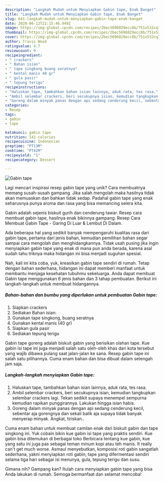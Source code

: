 ```yaml
---
description: "Langkah Mudah untuk Menyiapkan Gabin tape, Enak Banget"
title: "Langkah Mudah untuk Menyiapkan Gabin tape, Enak Banget"
slug: 641-langkah-mudah-untuk-menyiapkan-gabin-tape-enak-banget
date: 2020-06-12T22:15:46.949Z
image: https://img-global.cpcdn.com/recipes/2bec5696029ecc8b/751x532cq70/gabin-tape-foto-resep-utama.jpg
thumbnail: https://img-global.cpcdn.com/recipes/2bec5696029ecc8b/751x532cq70/gabin-tape-foto-resep-utama.jpg
cover: https://img-global.cpcdn.com/recipes/2bec5696029ecc8b/751x532cq70/gabin-tape-foto-resep-utama.jpg
author: Travis Wood
ratingvalue: 4.7
reviewcount: 9
recipeingredient:
- " crackers"
- " Bahan isian"
- " tape singkong buang seratnya"
- " kental manis 40 gr"
- " gula pasir"
- " tepung terigu"
recipeinstructions:
- "Haluskan tape, tambahkan bahan isian lainnya, aduk rata, tes rasa."
- "Ambil selembar crackers, beri secukupnya isian, kemudian tangkupkan selembar crackers lagi. Tekan sedikit supaya menempel sempurna kemudian rapikan punggirannya. Lakukan hingga isian habis."
- "Goreng dalam minyak panas dengan api sedang cenderung kecil, sebentar aja gorengnya dan sekali balik aja supaya tidak banyak menyerap minyak. Angkat, tiriskan.."
categories:
- Resep
tags:
- gabin
- tape

katakunci: gabin tape 
nutrition: 141 calories
recipecuisine: Indonesian
preptime: "PT13M"
cooktime: "PT42M"
recipeyield: "1"
recipecategory: Dessert

---
```



![Gabin tape](https://img-global.cpcdn.com/recipes/2bec5696029ecc8b/751x532cq70/gabin-tape-foto-resep-utama.jpg)

Lagi mencari inspirasi resep gabin tape yang unik? Cara membuatnya memang susah-susah gampang. Jika salah mengolah maka hasilnya tidak akan memuaskan dan bahkan tidak sedap. Padahal gabin tape yang enak seharusnya punya aroma dan rasa yang bisa memancing selera kita.

Gabin adalah sejenis biskuit gurih dan cenderung tawar. Resep cara membuat gabin tape, hasilnya enak bikinnya gampang. Resep Cara Membuat Gabin Tape - Garing Di Luar &amp; Lembut Di Dalam.

Ada beberapa hal yang sedikit banyak mempengaruhi kualitas rasa dari gabin tape, pertama dari jenis bahan, kemudian pemilihan bahan segar sampai cara mengolah dan menghidangkannya. Tidak usah pusing jika ingin menyiapkan gabin tape yang enak di mana pun anda berada, karena asal sudah tahu triknya maka hidangan ini bisa menjadi suguhan spesial.


Nah, kali ini kita coba, yuk, kreasikan gabin tape sendiri di rumah. Tetap dengan bahan sederhana, hidangan ini dapat memberi manfaat untuk membantu menjaga kesehatan tubuhmu sekeluarga. Anda dapat membuat Gabin tape menggunakan 6 jenis bahan dan 3 tahap pembuatan. Berikut ini langkah-langkah untuk membuat hidangannya.

<!--inarticleads1-->

##### Bahan-bahan dan bumbu yang diperlukan untuk pembuatan Gabin tape:

1. Siapkan  crackers
1. Sediakan  Bahan isian:
1. Gunakan  tape singkong, buang seratnya
1. Gunakan  kental manis (40 gr)
1. Siapkan  gula pasir
1. Sediakan  tepung terigu


Gabin tape goreng adalah biskuit gabin yang berisikan olahan tape. Kue gabin isi tape ini juga menjadi salah satu oleh-oleh khas dari kota tersebut yang wajib dibawa pulang saat jalan-jalan ke sana. Resep gabin tape ini salah satu pilihannya. Cuma enam bahan dan bisa dibuat dalam setengah jam saja. 

<!--inarticleads2-->

##### Langkah-langkah menyiapkan Gabin tape:

1. Haluskan tape, tambahkan bahan isian lainnya, aduk rata, tes rasa.
1. Ambil selembar crackers, beri secukupnya isian, kemudian tangkupkan selembar crackers lagi. Tekan sedikit supaya menempel sempurna kemudian rapikan punggirannya. Lakukan hingga isian habis.
1. Goreng dalam minyak panas dengan api sedang cenderung kecil, sebentar aja gorengnya dan sekali balik aja supaya tidak banyak menyerap minyak. Angkat, tiriskan..


Cuma enam bahan untuk membuat camilan enak dari biskuit gabin dan tape singkong ini. Yuk cobain bikin kue gabin isi tape yang praktis sendiri. Kue gabin bisa ditemukan di berbagai toko Berbicara tentang kue gabin, kue yang satu ini juga pas sebagai teman minum kopi atau teh manis. It really can&#39;t get much worse. Asmaul menyebutkan, komposisi roti gabin sangatlah sederhana, yakni menyiapkan roti gabin, tape yang difermentasi sendiri selama tiga hari sebagai isi menunya, gula, tepung terigu dan susu. 

Gimana nih? Gampang kan? Itulah cara menyiapkan gabin tape yang bisa Anda lakukan di rumah. Semoga bermanfaat dan selamat mencoba!
